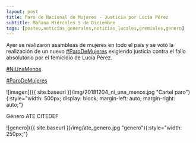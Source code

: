 ```yaml
---
layout: post
title: Paro de Nacional de Mujeres - Justicia por Lucía Pérez
subtitle: Mañana Miércoles 5 de Diciembre
tags: [posteo,noticias_generales,noticias_locales,gremiales,genero]
---
```


Ayer se realizaron asambleas de mujeres en todo el país y se votó la realización
de un nuevo
[#ParoDeMujeres](https://twitter.com/hashtag/ParoDeMujeres)
exigiendo justicia
contra el fallo absolutorio por el femicidio de Lucía Pérez.

[#NiUnaMenos](https://twitter.com/hashtag/NiUnaMenos)

[#ParoDeMujeres](https://twitter.com/hashtag/ParoDeMujeres)

![imagen]({{ site.baseurl }}/img/20181204_ni_una_menos.jpg "Cartel paro"){:style="width: 500px; display: block; margin-left: auto; margin-right: auto;"}



Género ATE CITEDEF


![genero]({{ site.baseurl }}/img/ate_genero.jpg "genero"){:style="width: 250px;"}
